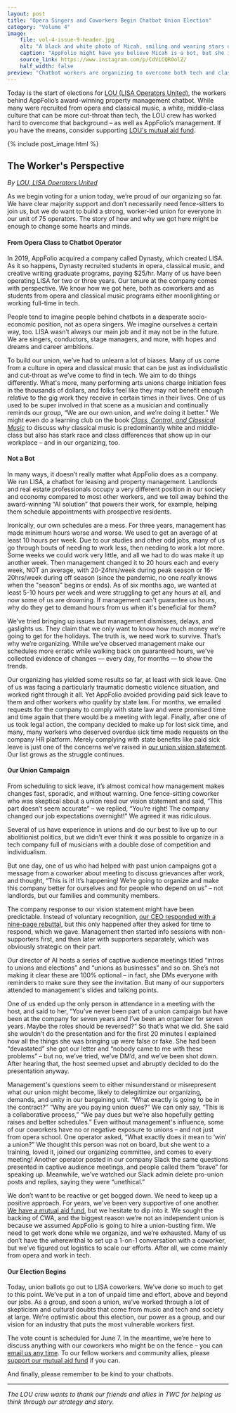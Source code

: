 ```yaml
---
layout: post
title: "Opera Singers and Coworkers Begin Chatbot Union Election"
category: "Volume 4"
image:
    file: vol-4-issue-9-header.jpg
    alt: "A black and white photo of Micah, smiling and wearing stars on her cheek"
    caption: "AppFolio might have you believe Micah is a bot, but she is not. She is a multilingual singer, conductor, and chatbot operator."
    source_link: https://www.instagram.com/p/CdViCQROolZ/
    half_width: false
preview: "Chatbot workers are organizing to overcome both tech and classical music culture"
---
```


Today is the start of elections for [LOU (LISA Operators United)](https://linktr.ee/lisaopsunited), the workers behind AppFolio’s award-winning property management chatbot. While many were recruited from opera and classical music, a white, middle-class culture that can be more cut-throat than tech, the LOU crew has worked hard to overcome that background – as well as AppFolio’s management. If you have the means, consider supporting [LOU's mutual aid fund](https://www.patreon.com/bePatron?u=64602377).

<!-- DO NOT remove the excerpt tag -->
<!--excerpt-->
<!-- remaining content goes below here -->

<!-- DO NOT remove the header image -->
{% include post_image.html %}

## The Worker's Perspective

_By [LOU, LISA Operators United](https://twitter.com/lisaopsunited/)_

As we begin voting for a union today, we’re proud of our organizing so far. We have clear majority support and don’t necessarily need fence-sitters to join us, but we do want to build a strong, worker-led union for everyone in our unit of 75 operators. The story of how and why we got here might be enough to change some hearts and minds.

#### From Opera Class to Chatbot Operator

In 2019, AppFolio acquired a company called Dynasty, which created LISA. As it so happens, Dynasty recruited students in opera, classical music, and creative writing graduate programs, paying $25/hr. Many of us have been operating LISA for two or three years. Our tenure at the company comes with perspective. We know how we got here, both as coworkers and as students from opera and classical music programs either moonlighting or working full-time in tech.

People tend to imagine people behind chatbots in a desperate socio-economic position, not as opera singers. We imagine ourselves a certain way, too. LISA wasn’t always our main job and it may not be in the future. We are singers, conductors, stage managers, and more, with hopes and dreams and career ambitions. 

To build our union, we’ve had to unlearn a lot of biases. Many of us come from a culture in opera and classical music that can be just as individualistic and cut-throat as we’ve come to find in tech. We aim to do things differently. What's more, many performing arts unions charge initiation fees in the thousands of dollars, and folks feel like they may not benefit enough relative to the gig work they receive in certain times in their lives. One of us used to be super involved in that scene as a musician and continually reminds our group, “We are our own union, and we’re doing it better.” We might even do a learning club on the book [_Class, Control, and Classical Music_](https://global.oup.com/academic/product/class-control-and-classical-music-9780190844356) to discuss why classical music is predominantly white and middle-class but also has stark race and class differences that show up in our workplace – and in our organizing, too.

#### Not a Bot 

In many ways, it doesn’t really matter what AppFolio does as a company. We run LISA, a chatbot for leasing and property management. Landlords and real estate professionals occupy a very different position in our society and economy compared to most other workers, and we toil away behind the award-winning “AI solution” that powers their work, for example, helping them schedule appointments with prospective residents.

Ironically, our own schedules are a mess. For three years, management has made minimum hours worse and worse. We used to get an average of at least 10 hours per week. Due to our studies and other odd jobs, many of us go through bouts of needing to work less, then needing to work a lot more. Some weeks we could work very little, and all we had to do was make it up another week. Then management changed it to 20 hours each and every week, NOT an average, with 20-24hrs/week during peak season or 16-20hrs/week during off season (since the pandemic, no one _really_ knows when the "season" begins or ends). As of six months ago, we wanted at least 5-10 hours per week and were struggling to get any hours at all, and now some of us are drowning. If management can't guarantee us hours, why do they get to demand hours from us when it's beneficial for them? 

We’ve tried bringing up issues but management dismisses, delays, and gaslights us. They claim that we only want to know how much money we’re going to get for the holidays. The truth is, we need work to survive. That’s why we’re organizing. While we’ve observed management make our schedules more erratic while walking back on guaranteed hours, we've collected evidence of changes — every day, for months — to show the trends.

Our organizing has yielded some results so far, at least with sick leave. One of us was facing a particularly traumatic domestic violence situation, and worked right through it all. Yet AppFolio avoided providing paid sick leave to them and other workers who qualify by state law. For months, we emailed requests for the company to comply with state law and were promised time and time again that there would be a meeting with legal. Finally, after one of us took legal action, the company decided to make up for lost sick time, and many, many workers who deserved overdue sick time made requests on the company HR platform. Merely complying with state benefits like paid sick leave is just one of the concerns we’ve raised in [our union vision statement](https://drive.google.com/file/d/1v_VrNWB2QsCMLzsWteea-ikYJpwSOM0b/view). Our list grows as the struggle continues. 

#### Our Union Campaign

From scheduling to sick leave, it’s almost comical how management makes changes fast, sporadic, and without warning. One fence-sitting coworker who was skeptical about a union read our vision statement and said, “This part doesn’t seem accurate” – we replied, “You’re right! The company changed our job expectations overnight!” We agreed it was ridiculous.

Several of us have experience in unions and do our best to live up to our abolitionist politics, but we didn’t ever think it was possible to organize in a tech company full of musicians with a double dose of competition and individualism. 

But one day, one of us who had helped with past union campaigns got a message from a coworker about meeting to discuss grievances after work, and thought, “This is it! It’s happening! We’re going to organize and make this company better for ourselves and for people who depend on us” – not landlords, but our families and community members.

The company response to our vision statement might have been predictable. Instead of voluntary recognition, [our CEO responded with a nine-page rebuttal](https://drive.google.com/file/d/1y1TKBSyLfOB1dO6WlrO5CcMgKDo7Xhjo/view?usp=sharing), but this only happened after they asked for time to respond, which we gave. Management then started info sessions with non-supporters first, and then later with supporters separately, which was obviously strategic on their part. 

Our director of AI hosts a series of captive audience meetings titled “intros to unions and elections” and “unions as businesses” and so on. She’s not making it clear these are 100% optional – in fact, she DMs everyone with reminders to make sure they see the invitation. But many of our supporters attended to management's slides and talking points. 

One of us ended up the only person in attendance in a meeting with the host, and said to her, “You’ve never been part of a union campaign but have been at the company for seven years and I’ve been an organizer for seven years. Maybe the roles should be reversed?” So that’s what we did. She said she wouldn’t do the presentation and for the first 20 minutes I explained how all the things she was bringing up were false or fake. She had been “devastated” she got our letter and “nobody came to me with these problems” – but no, we’ve tried, we’ve DM’d, and we’ve been shot down. After hearing that, the host seemed upset and abruptly decided to do the presentation anyway.

Management's questions seem to either misunderstand or misrepresent what our union might become, likely to delegitimize our organizing, demands, and unity in our bargaining unit. “What exactly is going to be in the contract?” “Why are you paying union dues?” We can only say, “This is a collaborative process,” “We pay dues but we’re also hopefully getting raises and better schedules.” Even without management's influence, some of our coworkers have no or negative exposure to unions – and not just from opera school. One operator asked, “What exactly does it mean to ‘win’ a union?” We thought this person was not on board, but she went to a training, loved it, joined our organizing committee, and comes to every meeting! Another operator posted in our company Slack the same questions presented in captive audience meetings, and people called them “brave” for speaking up. Meanwhile, we’ve watched our Slack admin delete pro-union posts and replies, saying they were “unethical.”

We don’t want to be reactive or get bogged down. We need to keep up a positive approach. For years, we've been very supportive of one another. [We have a mutual aid fund](https://www.patreon.com/lisaworkers), but we hesitate to dip into it. We sought the backing of CWA, and the biggest reason we’re not an independent union is because we assumed AppFolio is going to hire a union-busting firm. We need to get work done while we organize, and we’re exhausted. Many of us don’t have the wherewithal to set up a 1-on-1 conversation with a coworker, but we’ve figured out logistics to scale our efforts. After all, we come mainly from opera and work in tech.

#### Our Election Begins

Today, union ballots go out to LISA coworkers. We’ve done so much to get to this point. We’ve put in a ton of unpaid time and effort, above and beyond our jobs. As a group, and soon a union, we’ve worked through a lot of skepticism and cultural doubts that come from music and tech and society at large. We’re optimistic about this election, our power as a group, and our vision for an industry that puts the most vulnerable workers first. 

The vote count is scheduled for June 7. In the meantime, we’re here to discuss anything with our coworkers who might be on the fence – you can [email us any time](mailto:lisaopsunited@gmail.com). To our fellow workers and community allies, please [support our mutual aid fund](https://www.patreon.com/bePatron?u=64602377) if you can. 

And finally, please remember to be kind to your chatbots.

<hr>

_The LOU crew wants to thank our friends and allies in TWC for helping us think through our strategy and story._
